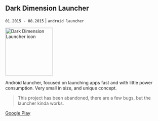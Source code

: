 ## Dark Dimension Launcher

`01.2015 - 08.2015` | `android launcher`

<img src="../images/icon_dd-launcher.png" style="width:150px;" alt="Dark Dimension Launcher icon"/>

Android launcher, focused on launching apps fast and with little power consumption.
Very small in size, and unique concept.

> This project has been abandoned, there are a few bugs, but the launcher kinda works.

<a class="button" href="https://play.google.com/store/apps/details?id=com.darkdimension.darkdimensionlauncher">Google Play</a>
